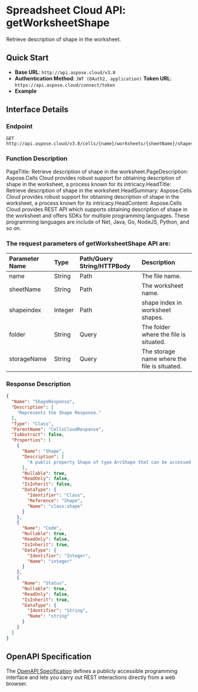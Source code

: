 # **Spreadsheet Cloud API: getWorksheetShape**

Retrieve description of shape in the worksheet. 


## **Quick Start**

- **Base URL**: `http://api.aspose.cloud/v3.0`
- **Authentication Method**: `JWT (OAuth2, application)`  **Token URL**: `https://api.aspose.cloud/connect/token`
- **Example** 

## **Interface Details**

### **Endpoint** 

```
GET http://api.aspose.cloud/v3.0/cells/{name}/worksheets/{sheetName}/shapes/{shapeindex}
```
### **Function Description**
PageTitle:  Retrieve description of shape in the worksheet.PageDescription: Aspose.Cells Cloud provides robust support for obtaining description of shape in the worksheet, a process known for its intricacy.HeadTitle: Retrieve description of shape in the worksheet.HeadSummary: Aspose.Cells Cloud provides robust support for obtaining description of shape in the worksheet, a process known for its intricacy.HeadContent: Aspose.Cells Cloud provides REST API which supports obtaining description of shape in the worksheet and offers SDKs for multiple programming languages. These programming languages are include of Net, Java, Go, NodeJS, Python, and so on.

### The request parameters of **getWorksheetShape** API are: 

| Parameter Name | Type | Path/Query String/HTTPBody | Description | 
| :- | :- | :- |:- | 
|name|String|Path|The file name.|
|sheetName|String|Path|The worksheet name.|
|shapeindex|Integer|Path|shape index in worksheet shapes.|
|folder|String|Query|The folder where the file is situated.|
|storageName|String|Query|The storage name where the file is situated.|

### **Response Description**
```json
{
  "Name": "ShapeResponse",
  "Description": [
    "Represents the Shape Response."
  ],
  "Type": "Class",
  "ParentName": "CellsCloudResponse",
  "IsAbstract": false,
  "Properties": [
    {
      "Name": "Shape",
      "Description": [
        "A public property Shape of type ArcShape that can be accessed and modified."
      ],
      "Nullable": true,
      "ReadOnly": false,
      "IsInherit": false,
      "DataType": {
        "Identifier": "Class",
        "Reference": "Shape",
        "Name": "class:shape"
      }
    },
    {
      "Name": "Code",
      "Nullable": true,
      "ReadOnly": false,
      "IsInherit": true,
      "DataType": {
        "Identifier": "Integer",
        "Name": "integer"
      }
    },
    {
      "Name": "Status",
      "Nullable": true,
      "ReadOnly": false,
      "IsInherit": true,
      "DataType": {
        "Identifier": "String",
        "Name": "string"
      }
    }
  ]
}
```


## OpenAPI Specification

The [OpenAPI Specification](https://reference.aspose.cloud/cells/#/ShapesController/GetWorksheetShape) defines a publicly accessible programming interface and lets you carry out REST interactions directly from a web browser.


